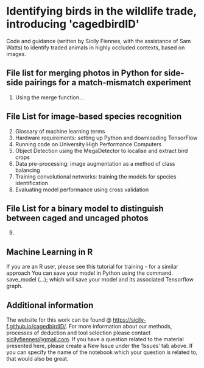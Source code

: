 # Identifying birds in the wildlife trade, introducing 'cagedbirdID'

Code and guidance (written by Sicily Fiennes, with the assistance of Sam Watts) to identify traded animals in highly occluded contexts, based on images.

## File list for merging photos in Python for side-side pairings for a match-mismatch experiment
1. Using the merge function...

## File List for image-based species recognition
2. Glossary of machine learning terms
3. Hardware requirements: setting up Python and downloading TensorFlow
4. Running code on University High Performance Computers
5. Object Detection using the MegaDetector to localise and extract bird crops
6. Data pre-processing: image augmentation as a method of class balancing
7. Training convolutional networks: training the models for species identification
8. Evaluating model performance using cross validation

## File List for a binary model to distinguish between caged and uncaged photos
9. 

## Machine Learning in R
If you are an R user, please see this tutorial for training - for a similar approach
You can save your model in Python using the command. save_model (...); which will save your model and its associated Tensorflow graph.

## Additional information
The website for this work can be found @ https://sicily-f.github.io/cagedbirdID/. For more information about our methods, processes of deduction and tool selection please contact [sicilyfiennes@gmail.com](mailto:sicilyfiennes@gmail.com). If you have a question related to the material presented here, please create a New Issue under the ‘Issues’ tab above. If you can specify the name of the notebook which your question is related to, that would also be great. 
